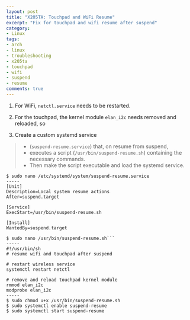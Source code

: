 ```yaml
---
layout: post
title: "X205TA: Touchpad and WiFi Resume"
excerpt: "Fix for touchpad and wifi resume after suspend"
category:
- Linux
tags:
- arch
- linux
- troubleshooting
- x205ta
- touchpad
- wifi
- suspend
- resume
comments: true
---
```



1) For WiFi, ```netctl.service``` needs to be restarted.

2) For the touchpad, the kernel module ```elan_i2c``` needs 
removed and reloaded, so

3) Create a custom systemd service

> * (```suspend-resume.service```) that, on resume from 
suspend,
> * executes a script (```/usr/bin/suspend-resume.sh```) 
containing the necessary commands.
> * Then make the script executable and load the systemd 
service.

```
$ sudo nano /etc/systemd/system/suspend-resume.service
-----
[Unit]
Description=Local system resume actions
After=suspend.target

[Service]
ExecStart=/usr/bin/suspend-resume.sh

[Install]
WantedBy=suspend.target
```

```
$ sudo nano /usr/bin/suspend-resume.sh```
-----
#!/usr/bin/sh
# resume wifi and touchpad after suspend

# restart wireless service
systemctl restart netctl

# remove and reload touchpad kernel module
rmmod elan_i2c
modprobe elan_i2c
-----
$ sudo chmod u+x /usr/bin/suspend-resume.sh
$ sudo systemctl enable suspend-resume
$ sudo systemctl start suspend-resume
```
